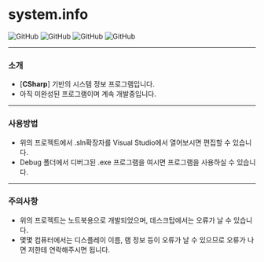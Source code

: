 # system.info
![GitHub](https://img.shields.io/badge/developer--hexahedron74-imformational)
![GitHub](https://img.shields.io/github/license/hexahedron74/CSharp-system.info)
![GitHub](https://img.shields.io/github/languages/top/hexahedron74/CSharp-system.info)
![GitHub](https://img.shields.io/github/languages/code-size/hexahedron74/CSharp-system.info)

---
### 소개
* [**CSharp**] 기반의 시스템 정보 프로그램입니다.
* 아직 미완성된 프로그램이며 계속 개발중입니다.

---
### 사용방법
* 위의 프로젝트에서 .sln확장자를 Visual Studio에서 열어보시면 편집할 수 있습니다.
* Debug 폴더에서 디버그된 .exe 프로그램을 여시면 프로그램을 사용하실 수 있습니다.

---
### 주의사항
* 위의 프로젝트는 노트북용으로 개발되었으며, 데스크탑에서는 오류가 날 수 있습니다.
* 몇몇 컴퓨터에서는 디스플레이 이름, 램 정보 등이 오류가 날 수 있으므로 오류가 나면
저한테 연락해주시면 됩니다.
